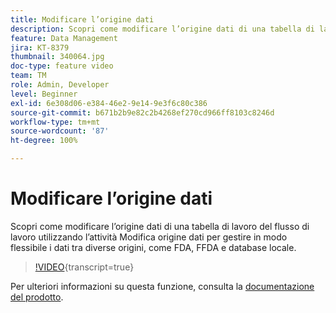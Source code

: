 ```yaml
---
title: Modificare l’origine dati
description: Scopri come modificare l’origine dati di una tabella di lavoro del flusso di lavoro utilizzando l’attività Modifica origine dati per gestire in modo flessibile i dati tra diverse origini, come FDA, FFDA e database locale.
feature: Data Management
jira: KT-8379
thumbnail: 340064.jpg
doc-type: feature video
team: TM
role: Admin, Developer
level: Beginner
exl-id: 6e308d06-e384-46e2-9e14-9e3f6c80c386
source-git-commit: b671b2b9e82c2b4268ef270cd966ff8103c8246d
workflow-type: tm+mt
source-wordcount: '87'
ht-degree: 100%

---
```


# Modificare l’origine dati

Scopri come modificare l’origine dati di una tabella di lavoro del flusso di lavoro utilizzando l’attività Modifica origine dati per gestire in modo flessibile i dati tra diverse origini, come FDA, FFDA e database locale.

>[!VIDEO](https://video.tv.adobe.com/v/340064?quality=12&learn=on){transcript=true}

Per ulteriori informazioni su questa funzione, consulta la [documentazione del prodotto](https://experienceleague.adobe.com/docs/campaign/campaign-v8/config/workflows.html?lang=it#change-data-source-activity).
